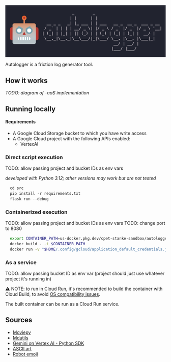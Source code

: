<img src="images/logo.png" width="700" align="center">
<br/>

Autologger is a friction log generator tool.

## How it works

_TODO: diagram of -aaS implementation_

## Running locally

#### Requirements

* A Google Cloud Storage bucket to which you have write access
* A Google Cloud project with the following APIs enabled:
  * VertexAI

### Direct script execution
TODO: allow passing project and bucket IDs as env vars

_developed with Python 3.12; other versions may work but are not tested_

```python
  cd src
  pip install -r requirements.txt
  flask run --debug
```

### Containerized execution
TODO: allow passing project and bucket IDs as env vars
TODO: change port to 8080

```sh
  export CONTAINER_PATH=us-docker.pkg.dev/cpet-stanke-sandbox/autologger/autologger
  docker build . -t $CONTAINER_PATH
  docker run -v "$HOME/.config/gcloud/application_default_credentials.json":/gcp/creds.json --env GOOGLE_APPLICATION_CREDENTIALS=/gcp/creds.json --env GOOGLE_CLOUD_PROJECT=autologger -d -p 5000:5000 $CONTAINER_PATH
```

### As a service
TODO: allow passing bucket ID as env var (project should just use whatever project it's running in)

⚠️ NOTE: to run in Cloud Run, it's recommended to build the container with Cloud Build, to avoid [OS compatibility issues](https://cloud.google.com/run/docs/troubleshooting#:~:text=Note%3A%20If%20you%20build%20your%20container%20image%20on%20a%20ARM%20based%20machine%2C%20then%20it%20might%20not%20work%20as%20expected%20when%20used%20with%20Cloud%20Run.).

The built container can be run as a Cloud Run service.

## Sources

- [Moviepy](https://pypi.org/project/moviepy/)
- [Mdutils](https://pypi.org/project/mdutils/)
- [Gemini on Vertex AI - Python SDK](https://cloud.google.com/vertex-ai/generative-ai/docs/start/quickstarts/quickstart-multimodal)
- [ASCII art](https://patorjk.com/software/taag/#p=display&h=2&v=2&f=Modular&t=autologger)
- [Robot emoji](https://emoji.supply/kitchen/?%F0%9F%98%A1+%F0%9F%A4%96=8ww1kx)
